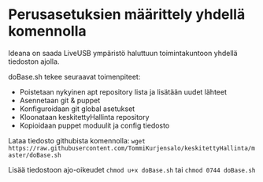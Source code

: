 # Perusasetuksien määrittely yhdellä komennolla

Ideana on saada LiveUSB ympäristö haluttuun toimintakuntoon yhdellä tiedoston ajolla.

doBase.sh tekee seuraavat toimenpiteet:
- Poistetaan nykyinen apt repository lista ja lisätään uudet lähteet
- Asennetaan git & puppet
- Konfiguroidaan git global asetukset
- Kloonataan keskitettyHallinta repository
- Kopioidaan puppet moduulit ja config tiedosto

Lataa tiedosto githubista komennolla:
`wget https://raw.githubusercontent.com/TommiKurjensalo/keskitettyHallinta/master/doBase.sh`

Lisää tiedostoon ajo-oikeudet `chmod u+x doBase.sh` tai `chmod 0744 doBase.sh`
